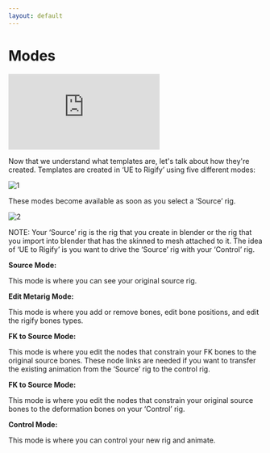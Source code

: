 ```yaml
---
layout: default
---
```


# Modes

<iframe src="https://www.youtube.com/embed/yDMt8FeXoe4" frameborder="0" allow="accelerometer; autoplay; clipboard-write; encrypted-media; gyroscope; picture-in-picture" allowfullscreen></iframe>


Now that we understand what templates are, let's talk about how they're created. Templates are created in ‘UE to Rigify’ using five different modes:

![1](/assets/images/ue2rigify/modes/1.jpg)

These modes become available as soon as you select a ‘Source’ rig.

![2](/assets/images/ue2rigify/modes/2.jpg)

NOTE:
Your ‘Source’ rig is the rig that you create in blender or the rig that you import into blender that has the skinned to mesh attached to it. The idea of ‘UE to Rigify’ is you want to drive the ‘Source’ rig with your ‘Control’ rig.


**Source Mode:**

This mode is where you can see your original source rig.


**Edit Metarig Mode:**

This mode is where you add or remove bones, edit bone positions, and edit the rigify bones types.


**FK to Source Mode:**

This mode is where you edit the nodes that constrain your FK bones to the original source bones. These node links are needed if you want to transfer the existing animation from the ‘Source’ rig to the control rig.


**FK to Source Mode:**

This mode is where you edit the nodes that constrain your original source bones to the deformation bones on your ‘Control’ rig.


**Control Mode:**

This mode is where you can control your new rig and animate.